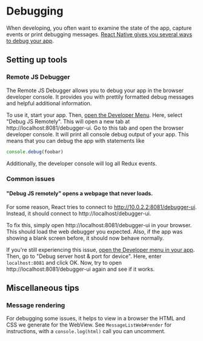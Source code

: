 # Debugging

When developing, you often want to examine the state of the app, capture
events or print debugging messages. [React Native gives you several ways to
debug your app][react-debugging].

## Setting up tools

### Remote JS Debugger

The Remote JS Debugger allows you to debug your app in the browser developer
console. It provides you with prettily formatted debug messages and helpful
additional information.

To use it, start your app. Then, [open the Developer Menu][dev-menu].
Here, select "Debug JS Remotely". This will open a new tab at
http://localhost:8081/debugger-ui. Go to this tab and open the browser developer
console. It will print all console debug output of your app. This means that you
can debug the app with statements like
```js
console.debug(foobar)
```
Additionally, the developer console will log all Redux events.

### Common issues

#### "Debug JS remotely" opens a webpage that never loads.

For some reason, React tries to connect to http://10.0.2.2:8081/debugger-ui.
Instead, it should connect to http://localhost/debugger-ui.

To fix this, simply open http://localhost:8081/debugger-ui in your browser.
This should load the web debugger you expected. Also, if the app was showing
a blank screen before, it should now behave normally.

If you're still experiencing this issue, [open the Developer menu in your app][dev-menu].
Then, go to "Debug server host & port for device". Here, enter `localhost:8081`
and click OK. Now, try to open http://localhost:8081/debugger-ui again and see
if it works.

[dev-menu]: https://facebook.github.io/react-native/docs/debugging.html#accessing-the-in-app-developer-menu
[react-debugging]: https://facebook.github.io/react-native/docs/debugging.html


## Miscellaneous tips

### Message rendering

For debugging some issues, it helps to view in a browser the HTML and CSS we
generate for the WebView.  See `MessageListWeb#render` for instructions, with a
`console.log(html)` call you can uncomment.


